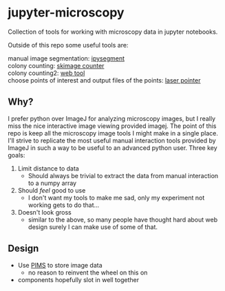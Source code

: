 # jupyter-microscopy

Collection of tools for working with microscopy data in jupyter notebooks.

Outside of this repo some useful tools are:  
  
manual image segmentation: [ipysegment](https://github.com/ianhi/ipysegment)   
colony counting: [skimage counter](https://github.com/jrussell25/colony_counter)  
colony counting2: [web tool](https://github.com/ianhi/colony-counter)  
choose points of interest and output files of the points: [laser pointer](https://github.com/Hekstra-Lab/laser-pointer)


## Why?

I prefer python over ImageJ for analyzing microscopy images, but I really miss the nice interactive image viewing provided imagej. The point of this repo is keep all the microscopy image tools I might make in a single place. I'll strive to replicate the most useful manual interaction tools provided by ImageJ in such a way to be useful to an advanced python user. Three key goals:
1. Limit distance to data
   - Should always be trivial to extract the data from manual interaction to a numpy array
2. Should *feel* good to use
   - I don't want my tools to make me sad, only my experiment not working gets to do that...
3. Doesn't look gross
   - similar to the above, so many people have thought hard about web design surely I can make use of some of that. 
   
   


## Design

- Use [PIMS](https://github.com/soft-matter/pims) to store image data
   - no reason to reinvent the wheel on this on
- components hopefully slot in well together

